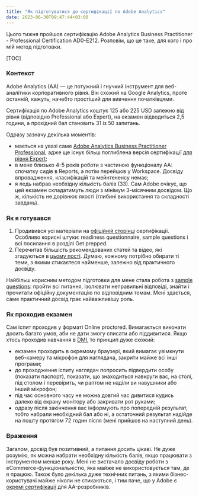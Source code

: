 ```yaml
---
title: "Як підготуватися до сертифікації по Adobe Analytics"
date: 2023-06-30T09:47:44+03:00
---
```


Цього тижня пройшов сертифікацію Adobe Analytics Business Practitioner - Professional Certification AD0-E212. Розповім, що це таке, для кого і про мій метод підготовки. 

[TOC]

### Контекст

Adobe Analytics (AA) — це потужний і гнучкий інструмент для веб-аналітики корпоративного рівня. Він схожий на Google Analytics, проте останній, кажуть, начебто простіший для вивчення початківцями. 

Сертифікація по Adobe Analytics коштує 125 або 225 USD залежно від рівня (відповідно Professional або Expert), на екзамен відводиться 2,5 години, а прохідний бал становить 31 із 50 запитань. 

Одразу зазначу декілька моментів: 
* мається на увазі саме [Adobe Analytics Business Practitioner Professional](tab:https://experienceleague.adobe.com/docs/certification/program/technical-certifications/aa/aa-professional/aa-p-business.html), адже ще існує більш поглиблена версія сертифікації [для рівня Expert](tab:https://experienceleague.adobe.com/docs/certification/program/technical-certifications/aa/aa-expert/aa-e-business.html?lang=en);
* в мене близько 4-5 років роботи з частиною функціоналу AA: спочатку сидів в Reports, а потім перейшов у Workspace. Досвіду впровадження, класифікацій та мейнтененсу немає;  
* я ледь набрав необхідну кількість балів (33). Сам Adobe очікує, що цей екзамен складатимуть люди з мінімум 3-місячним досвідом. Що ж, кількість не дорівнює якості (глибині використання та складності завдань). 

### Як я готувався

1. Продивився усі матеріали на [офіційній сторінці](tab:https://experienceleague.adobe.com/docs/certification/program/technical-certifications/aa/aa-professional/aa-p-business.html) сертифікації. Особливо корисні штуки: readiness questionnaire, sample questions і всі посилання в розділі Get prepped. 
2. Перечитав більшість рекомендованих статей та відео, які згадуються в [цьому пості](tab:https://www.bounteous.com/insights/2021/11/09/how-prepare-adobe-analytics-business-practitioner-exam). Думаю, кожному потрібно обирати ті теми, з якими стикаєтеся найменше, залежно від практичного досвіду. 

Найбільш корисним методом підготовки для мене стала робота з [sample questions](tab:https://scorpion.caveon.com/launchpad/ad0-e212-adobe-analytics-business-practitioner-professional-copy-th4xdu): пройти всі питання, ізолювати неправильні відповіді, знайти і прочитати офіційну документацію по відповідним темам. Мені здається, саме практичний досвід грає найважливішу роль. 

### Як проходив екзамен

Сам іспит проходив у форматі Online proctored. Вимагається виконати досить багато умов, аби не дати змогу списати або піддивитися. Якщо хтось проходив навчання в [DMI](tab:https://digitalmarketinginstitute.com/), то принцип дуже схожий: 
* екзамен проходить в окремому браузері, який вимагає увімкнути веб-камеру та мікрофон для наглядача, закрити майже всі інші програми;
* до проходження іспиту наглядач попросить підвердити особу (показати паспорт), показати, що знаходиться навкруги вас, на столі, під столом і перевірить, чи раптом не наділи ви навушники або інший мікрофон;
* під час основного часу не можна довгий час дивитися кудись далеко від екрану монітору або закривати рот руками;
* одразу після закінчення вас інформують про попередній результат, тобто набрали необхідний бал або ні, а остаточний результат надійде на пошту протягом 72 годин після (мені прийшов на наступний день).

### Враження

Загалом, досвід був позитивний, а питання досить цікаві. Не дуже розумію, як можна набрати необхідну кількість балів, якщо працювати з інструментом менше року. Мені не вистачало досвіду роботи з eCommerce-функціональністю, яка майже не використовується там, де я працюю. Також було декілька дуже технічних питань, з якими бізнес-користувачі майже ніколи не стикаються, і тим паче, що у Adobe є [окремі сертифікації](tab:https://experienceleague.adobe.com/docs/certification/program/technical-certifications/aa/aa-professional/aa-p-developer.html?lang=en) для AA-розробників.
